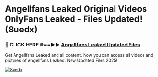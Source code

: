 # Angellfans Leaked Original Videos 0nlyFans Leaked - Files Updated! (8uedx)

<h3>🔴 CLICK HERE 🌐==►► <a href="https://tinyurl.com/2m67pmp6" rel="nofollow">Angellfans Leaked Updated Files</a></h3>

Get Angellfans Leaked and all content. Now you can access all videos and pictures of Angellfans Leaked. New Updated Files 2025!

[![8uedx](https://i.imgur.com/H4QAA4z.gif)](https://tinyurl.com/2m67pmp6)